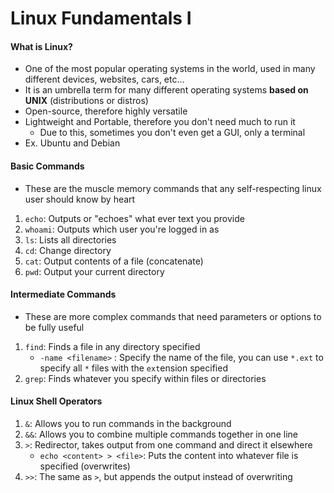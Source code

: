# Linux Fundamentals I

#### What is Linux?
- One of the most popular operating systems in the world, used in many different devices, websites, cars, etc...
- It is an umbrella term for many different operating systems **based on UNIX** (distributions or distros)
- Open-source, therefore highly versatile
- Lightweight and Portable, therefore you don't need much to run it
	- Due to this, sometimes you don't even get a GUI, only a terminal
- Ex. Ubuntu and Debian

#### Basic Commands 
- These are the muscle memory commands that any self-respecting linux user should know by heart
1. `echo`: Outputs or "echoes" what ever text you provide
2. `whoami`: Outputs which user you're logged in as
3. `ls`: Lists all directories
4. `cd`: Change directory
5. `cat`: Output contents of a file (concatenate)
6. `pwd`: Output your current directory

#### Intermediate Commands
- These are more complex commands that need parameters or options to be fully useful
1. `find`: Finds a file in any directory specified
	- `-name <filename>` : Specify the name of the file, you can use `*.ext` to specify all `*` files with the `ext`ension specified
2. `grep`: Finds whatever you specify within files or directories

#### Linux Shell Operators
1. `&`: Allows you to run commands in the background
2. `&&`: Allows you to combine multiple commands together in one line
3. `>`: Redirector, takes output from one command and direct it elsewhere
	- `echo <content> > <file>`: Puts the content into whatever file is specified (overwrites)
4. `>>`: The same as `>`, but appends the output instead of overwriting